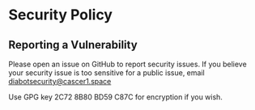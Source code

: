 # Security Policy

## Reporting a Vulnerability

Please open an issue on GitHub to report security issues. If you believe your security issue is too sensitive for a public issue, email diabotsecurity@cascer1.space

Use GPG key 2C72 8B80 BD59 C87C for encryption if you wish.
